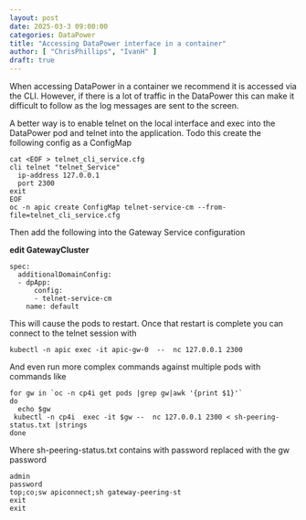 ```yaml
---
layout: post
date: 2025-03-3 09:00:00
categories: DataPower
title: "Accessing DataPower interface in a container"
author: [ "ChrisPhillips", "IvanH" ]
draft: true
---
```


When accessing DataPower in a container we recommend it is  accessed via the CLI. However, if there is a lot of traffic in the DataPower this can make it difficult to follow as the log messages are sent to the screen.

<!--more-->

A better way is to enable telnet on the local interface and exec into the DataPower pod and telnet into the application. Todo this create the following config as a ConfigMap

```
cat <EOF > telnet_cli_service.cfg
cli telnet "telnet_Service"
  ip-address 127.0.0.1
  port 2300
exit
EOF
oc -n apic create ConfigMap telnet-service-cm --from-file=telnet_cli_service.cfg
```

Then add the following into the Gateway Service configuration

**edit GatewayCluster**
```
spec:
  additionalDomainConfig:
  - dpApp:
      config:
      - telnet-service-cm
    name: default
```

This will cause the pods to restart. Once that restart is complete you can connect to the telnet session with

```
kubectl -n apic exec -it apic-gw-0  --  nc 127.0.0.1 2300
```

And even run more complex commands against multiple pods with commands like

```
for gw in `oc -n cp4i get pods |grep gw|awk '{print $1}'`
do
  echo $gw
 kubectl -n cp4i  exec -it $gw --  nc 127.0.0.1 2300 < sh-peering-status.txt |strings
done
```

Where sh-peering-status.txt contains with password replaced with the gw password
```
admin
password
top;co;sw apiconnect;sh gateway-peering-st
exit
exit
```
